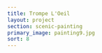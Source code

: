 ```yaml
---
title: Trompe L'Oeil
layout: project
section: scenic-painting
primary_image: painting9.jpg
sort: 8
---
```

